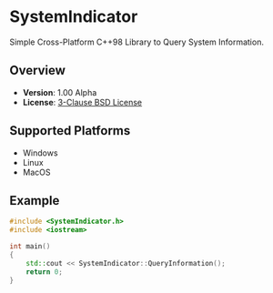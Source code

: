 SystemIndicator
===============

Simple Cross-Platform C++98 Library to Query System Information.


Overview
-------

* **Version**: 1.00 Alpha
* **License**: [3-Clause BSD License](https://github.com/LukasBanana/SystemIndicator/blob/master/LICENSE.txt)


Supported Platforms
-------------------

- Windows
- Linux
- MacOS


Example
-------

```cpp
#include <SystemIndicator.h>
#include <iostream>

int main()
{
	std::cout << SystemIndicator::QueryInformation();
	return 0;
}
```
